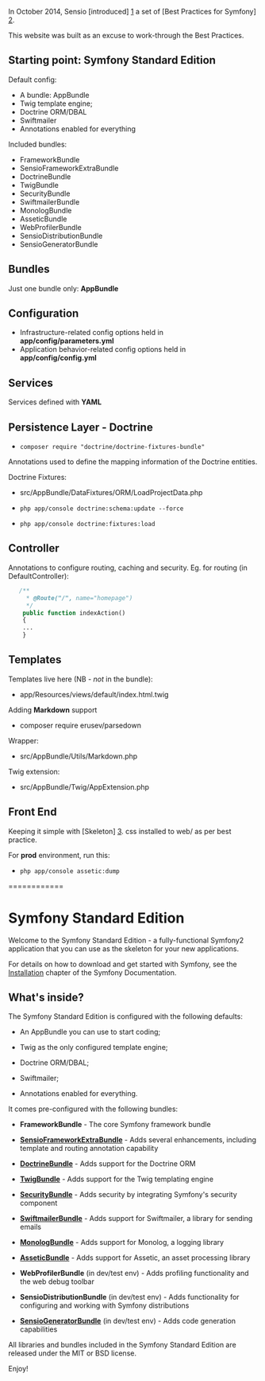 

In October 2014, Sensio [introduced] [1] a set of [Best Practices for Symfony] [2].

This website was built as an excuse to work-through the Best Practices.


Starting point: Symfony Standard Edition
-----


Default config:

  * A bundle: AppBundle
  * Twig template engine;
  * Doctrine ORM/DBAL
  * Swiftmailer
  * Annotations enabled for everything

Included bundles:

  * FrameworkBundle
  * SensioFrameworkExtraBundle
  * DoctrineBundle
  * TwigBundle
  * SecurityBundle
  * SwiftmailerBundle
  * MonologBundle
  * AsseticBundle
  * WebProfilerBundle
  * SensioDistributionBundle
  * SensioGeneratorBundle


Bundles
---

Just one bundle only: **AppBundle**


Configuration
---

* Infrastructure-related config options held in  **app/config/parameters.yml**
* Application behavior-related config options held in **app/config/config.yml**


Services
---

Services defined with **YAML**


Persistence Layer - Doctrine
----

* `composer require "doctrine/doctrine-fixtures-bundle"`

Annotations used to define the mapping information of the Doctrine entities.

Doctrine Fixtures:

* src/AppBundle/DataFixtures/ORM/LoadProjectData.php

* `php app/console doctrine:schema:update --force`
* `php app/console doctrine:fixtures:load`


Controller
-----

Annotations to configure routing, caching and security. Eg. for routing (in DefaultController):

```php
   /**
     * @Route("/", name="homepage")
     */
    public function indexAction()
    {
    ...
    }
```




Templates
---

Templates live here (NB - *not* in the bundle):

 * app/Resources/views/default/index.html.twig


Adding **Markdown** support

* composer require erusev/parsedown

Wrapper:

* src/AppBundle/Utils/Markdown.php

Twig extension:

* src/AppBundle/Twig/AppExtension.php



Front End
-----

Keeping it simple with [Skeleton] [3]. css installed to web/ as per best practice.

 
For **prod** environment, run this:
 
* `php app/console assetic:dump` 





  [1]: http://symfony.com/blog/introducing-the-official-symfony-best-practices "Introducing the Official Symfony Best Practices"
  [2]: http://symfony.com/doc/current/best_practices/index.html "Symfony Best Practices"
  [3]: http://getskeleton.com/ "Skeleton: Responsive CSS Boilerplate"



============


Symfony Standard Edition
========================

Welcome to the Symfony Standard Edition - a fully-functional Symfony2
application that you can use as the skeleton for your new applications.

For details on how to download and get started with Symfony, see the
[Installation][1] chapter of the Symfony Documentation.

What's inside?
--------------

The Symfony Standard Edition is configured with the following defaults:

  * An AppBundle you can use to start coding;

  * Twig as the only configured template engine;

  * Doctrine ORM/DBAL;

  * Swiftmailer;

  * Annotations enabled for everything.

It comes pre-configured with the following bundles:

  * **FrameworkBundle** - The core Symfony framework bundle

  * [**SensioFrameworkExtraBundle**][6] - Adds several enhancements, including
    template and routing annotation capability

  * [**DoctrineBundle**][7] - Adds support for the Doctrine ORM

  * [**TwigBundle**][8] - Adds support for the Twig templating engine

  * [**SecurityBundle**][9] - Adds security by integrating Symfony's security
    component

  * [**SwiftmailerBundle**][10] - Adds support for Swiftmailer, a library for
    sending emails

  * [**MonologBundle**][11] - Adds support for Monolog, a logging library

  * [**AsseticBundle**][12] - Adds support for Assetic, an asset processing
    library

  * **WebProfilerBundle** (in dev/test env) - Adds profiling functionality and
    the web debug toolbar

  * **SensioDistributionBundle** (in dev/test env) - Adds functionality for
    configuring and working with Symfony distributions

  * [**SensioGeneratorBundle**][13] (in dev/test env) - Adds code generation
    capabilities

All libraries and bundles included in the Symfony Standard Edition are
released under the MIT or BSD license.

Enjoy!

[1]:  http://symfony.com/doc/2.6/book/installation.html
[6]:  http://symfony.com/doc/2.6/bundles/SensioFrameworkExtraBundle/index.html
[7]:  http://symfony.com/doc/2.6/book/doctrine.html
[8]:  http://symfony.com/doc/2.6/book/templating.html
[9]:  http://symfony.com/doc/2.6/book/security.html
[10]: http://symfony.com/doc/2.6/cookbook/email.html
[11]: http://symfony.com/doc/2.6/cookbook/logging/monolog.html
[12]: http://symfony.com/doc/2.6/cookbook/assetic/asset_management.html
[13]: http://symfony.com/doc/2.6/bundles/SensioGeneratorBundle/index.html




